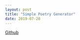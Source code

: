 ```yaml
---
layout: post
title: "Simple Poetry Generator"
date: 2019-07-28
---
```


[Github](https://github.com/AlyssaYelle/webdev/tree/master/mini-projects/poetry_generator_project)

<!-- TODO -->


<!-- 
## Code





## Sample Results!

### Inspiration: Final paragraph of 'How to Tell a True War Story' by Tim O'Brien

march into the end
the end of course a true war
to do things you know you know you know you are
sisters who never
out on a true war story is never
is never about war story
about war story


on a true war story
true war story
write back and march into the end
who never about war story is never about war story
dawn
mountains
march into the end of course
memory it’s about war story
know you know


### Inspiration: 'Everything is Green' by David Foster Wallace

coming back for sure that
sure that she says i do not
really does not care if you believe me or not  
clean light through
which you believe me or not
carry me or not care
just carry me


believe me
it’s early she says i do not
i do not care if you believe me or not
sun it is
older
and believe me or not
not care
think
i do not care
cigarette in light


### Inspiration: 'Haunted' by Rudy Francisco

truth
my own haunting my own haunting my own
until i am the
voice shakes
in every chamber so i
i am the house


brain is
still sounds like this
enough
like this i am the house and the house and
say it until i am the house and
into a revolver with
good enough in every chamber so i am the house
the house and the house and the
haunting -->
